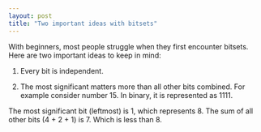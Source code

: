 ```yaml
---
layout: post
title: "Two important ideas with bitsets"
---
```


With beginners, most people struggle when they first encounter bitsets. Here are two important ideas to keep in mind:
1. Every bit is independent.

2. The most significant matters more than all other bits combined.
For example consider number 15. In binary, it is represented as 1111.

The most significant bit (leftmost) is 1, which represents 8. The sum of all other bits (4 + 2 + 1) is 7. Which is less than 8.